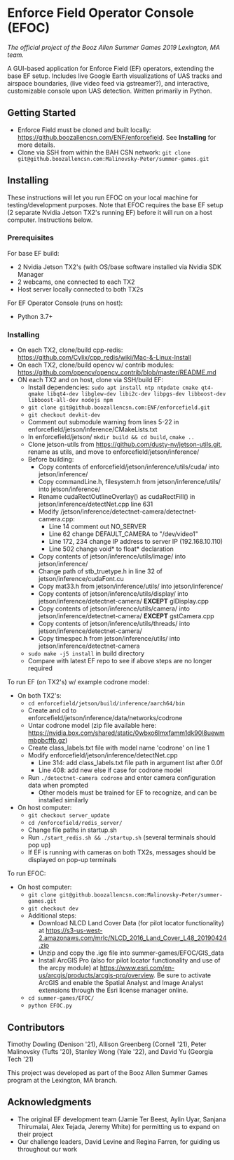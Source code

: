 # Enforce Field Operator Console (EFOC)

_The official project of the Booz Allen Summer Games 2019 Lexington, MA team._

A GUI-based application for Enforce Field (EF) operators, extending the base EF setup. Includes live Google Earth visualizations of UAS tracks and airspace boundaries, (live video feed via gstreamer?), and interactive, customizable console upon UAS detection. Written primarily in Python.

## Getting Started

+ Enforce Field must be cloned and built locally: https://github.boozallencsn.com/ENF/enforcefield. See __Installing__ for more details.
+ Clone via SSH from within the BAH CSN network: `git clone git@github.boozallencsn.com:Malinovsky-Peter/summer-games.git`

## Installing 

These instructions will let you run EFOC on your local machine for testing/development purposes. Note that EFOC requires the base EF setup (2 separate Nvidia Jetson TX2's running EF) before it will run on a host computer. Instructions below.

### Prerequisites

For base EF build:
+ 2 Nvidia Jetson TX2's (with OS/base software installed via Nvidia SDK Manager
+ 2 webcams, one connected to each TX2
+ Host server locally connected to both TX2s

For EF Operator Console (runs on host):
+ Python 3.7+

### Installing

+ On each TX2, clone/build cpp-redis: https://github.com/Cylix/cpp_redis/wiki/Mac-&-Linux-Install
+ On each TX2, clone/build opencv w/ contrib modules: https://github.com/opencv/opencv_contrib/blob/master/README.md
+ ON each TX2 and on host, clone via SSH/build EF:
    + Install dependencies: `sudo apt install ntp ntpdate cmake qt4-qmake libqt4-dev libglew-dev libi2c-dev libpgs-dev libboost-dev libboost-all-dev nodejs npm`
    + `git clone git@github.boozallencsn.com:ENF/enforcefield.git`
    + `git checkout devkit-dev`
    + Comment out submodule warning from lines 5-22 in enforcefield/jetson/inference/CMakeLists.txt
    + In enforcefield/jetson/ `mkdir build && cd build`, `cmake ..`
    + Clone jetson-utils from https://github.com/dusty-nv/jetson-utils.git, rename as utils, and move to enforcefield/jetson/inference/
    + Before building:
        + Copy contents of enforcefield/jetson/inference/utils/cuda/ into jetson/inference/
        + Copy commandLine.h, filesystem.h from jetson/inference/utils/ into jetson/inference/
        + Rename cudaRectOutlineOverlay() as cudaRectFill() in jetson/inference/detectNet.cpp line 631
        + Modify /jetson/inference/detectnet-camera/detectnet-camera.cpp:
            + Line 14 comment out NO_SERVER
            + Line 62 change DEFAULT_CAMERA to "/dev/video1"
            + Line 172, 234 change IP address to server IP (192.168.10.110)
            + Line 502 change void* to float* declaration
        + Copy contents of jetson/inference/utils/image/ into jetson/inference/
        + Change path of stb_truetype.h in line 32 of jetson/inference/cudaFont.cu
        + Copy mat33.h from jetson/inference/utils/ into jetson/inference/
        + Copy contents of jetson/inference/utils/display/ into jetson/inference/detectnet-camera/ __EXCEPT__ glDisplay.cpp
        + Copy contents of jetson/inference/utils/camera/ into jetson/inference/detectnet-camera/ __EXCEPT__ gstCamera.cpp
        + Copy contents of jetson/inference/utils/threads/ into jetson/inference/detectnet-camera/
        + Copy timespec.h from jetson/inference/utils/ into jetson/inference/detectnet-camera
     + `sudo make -j5 install` in build directory
     + Compare with latest EF repo to see if above steps are no longer required

To run EF (on TX2's) w/ example codrone model:
+ On both TX2's:
  + `cd enforcefield/jetson/build/inference/aarch64/bin`
  + Create and cd to enforcefield/jetson/inference/data/networks/codrone
  + Untar codrone model (zip file available here: https://nvidia.box.com/shared/static/0wbxo6lmxfamm1dk90l8uewmmbpbcffb.gz)
  + Create class_labels.txt file with model name 'codrone' on line 1
  + Modify enforcefield/jetson/inference/detectNet.cpp
    + Line 314: add class_labels.txt file path in argument list after 0.0f
    + Line 408: add new else if case for codrone model
  + Run `./detectnet-camera codrone` and enter camera configuration data when prompted
    + Other models must be trained for EF to recognize, and can be installed similarly
+ On host computer:
  + `git checkout server_update`
  + `cd /enforcefield/redis_server/`
  + Change file paths in startup.sh
  + Run `./start_redis.sh && ./startup.sh` (several terminals should pop up)
  + If EF is running with cameras on both TX2s, messages should be displayed on pop-up terminals
  
To run EFOC:
+ On host computer:
  + `git clone git@github.boozallencsn.com:Malinovsky-Peter/summer-games.git`
  + `git checkout dev`
  + Additional steps:
      + Download NLCD Land Cover Data (for pilot locator functionality) at https://s3-us-west-2.amazonaws.com/mrlc/NLCD_2016_Land_Cover_L48_20190424.zip
      + Unzip and copy the .ige file into summer-games/EFOC/GIS_data
      + Install ArcGIS Pro (also for pilot locator functionality and use of the arcpy module) at https://www.esri.com/en-us/arcgis/products/arcgis-pro/overview. Be sure to activate ArcGIS and enable the Spatial Analyst and Image Analyst extensions through the Esri license manager online.
  + `cd summer-games/EFOC/`
  + `python EFOC.py`

## Contributors

Timothy Dowling (Denison '21), Allison Greenberg (Cornell '21), Peter Malinovsky (Tufts '20), Stanley Wong (Yale '22), and David Yu (Georgia Tech '21)

This project was developed as part of the Booz Allen Summer Games program at the Lexington, MA branch.

## Acknowledgments

* The original EF development team (Jamie Ter Beest, Aylin Uyar, Sanjana Thirumalai, Alex Tejada, Jeremy White) for permitting us to expand on their project
* Our challenge leaders, David Levine and Regina Farren, for guiding us throughout our work
